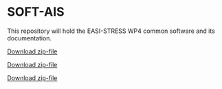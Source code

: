 # SOFT-AIS
This repository will hold the EASI-STRESS WP4 common software and its documentation.

[Download zip-file](https://github.com/naokazuterada/MarkdownTOC/archive/master.zip)

[Download zip-file](https://github.com/aapaecklar/SOFT-AIS/archive/test_download.zip)

[Download zip-file](https://github.com/aapaecklar/SOFT-AIS/new_folder/test_download.zip)
